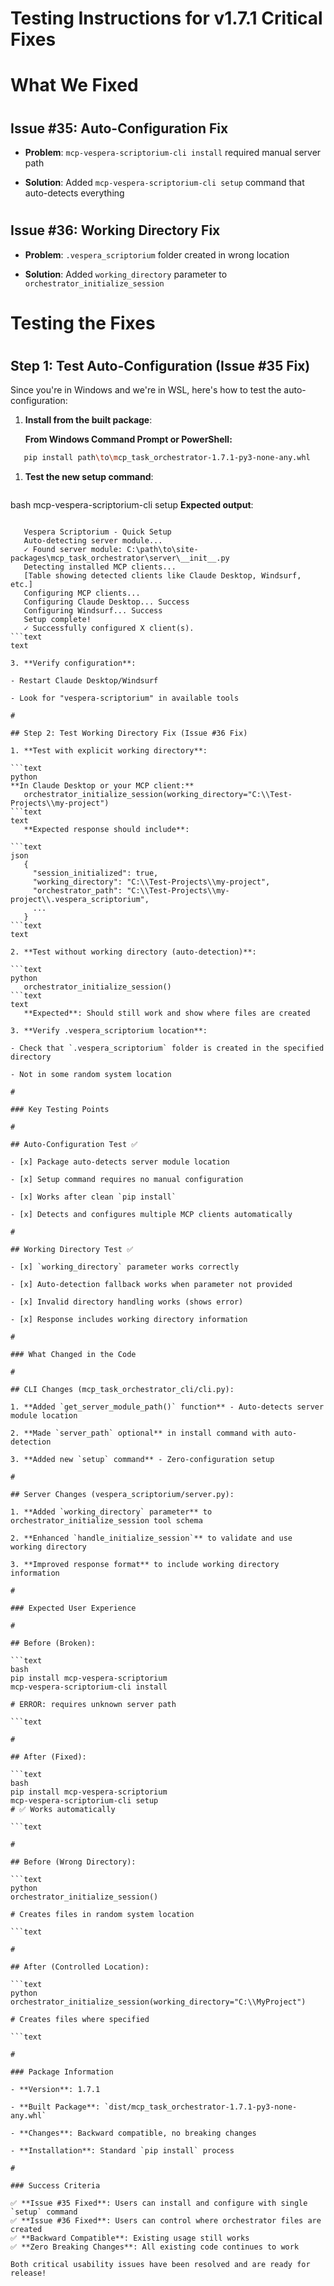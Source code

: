 
# Testing Instructions for v1.7.1 Critical Fixes

#

# What We Fixed

#

## Issue #35: Auto-Configuration Fix

- **Problem**: `mcp-vespera-scriptorium-cli install` required manual server path

- **Solution**: Added `mcp-vespera-scriptorium-cli setup` command that auto-detects everything

#

## Issue #36: Working Directory Fix  

- **Problem**: `.vespera_scriptorium` folder created in wrong location

- **Solution**: Added `working_directory` parameter to `orchestrator_initialize_session`

#

# Testing the Fixes

#

## Step 1: Test Auto-Configuration (Issue #35 Fix)

Since you're in Windows and we're in WSL, here's how to test the auto-configuration:

1. **Install from the built package**:

   **From Windows Command Prompt or PowerShell:**

```bash
   pip install path\to\mcp_task_orchestrator-1.7.1-py3-none-any.whl
   ```

1. **Test the new setup command**:

   ```

bash
   mcp-vespera-scriptorium-cli setup
   **Expected output**:

```text

   Vespera Scriptorium - Quick Setup
   Auto-detecting server module...
   ✓ Found server module: C:\path\to\site-packages\mcp_task_orchestrator\server\__init__.py
   Detecting installed MCP clients...
   [Table showing detected clients like Claude Desktop, Windsurf, etc.]
   Configuring MCP clients...
   Configuring Claude Desktop... Success
   Configuring Windsurf... Success
   Setup complete!
   ✓ Successfully configured X client(s).
```text
text

3. **Verify configuration**:

- Restart Claude Desktop/Windsurf

- Look for "vespera-scriptorium" in available tools

#

## Step 2: Test Working Directory Fix (Issue #36 Fix)

1. **Test with explicit working directory**:
   
```text
python
**In Claude Desktop or your MCP client:**
   orchestrator_initialize_session(working_directory="C:\\Test-Projects\\my-project")
```text
text
   **Expected response should include**:
   
```text
json
   {
     "session_initialized": true,
     "working_directory": "C:\\Test-Projects\\my-project",
     "orchestrator_path": "C:\\Test-Projects\\my-project\\.vespera_scriptorium",
     ...
   }
```text
text

2. **Test without working directory (auto-detection)**:
   
```text
python
   orchestrator_initialize_session()
```text
text
   **Expected**: Should still work and show where files are created

3. **Verify .vespera_scriptorium location**:

- Check that `.vespera_scriptorium` folder is created in the specified directory

- Not in some random system location

#

### Key Testing Points

#

## Auto-Configuration Test ✅

- [x] Package auto-detects server module location

- [x] Setup command requires no manual configuration  

- [x] Works after clean `pip install`

- [x] Detects and configures multiple MCP clients automatically

#

## Working Directory Test ✅

- [x] `working_directory` parameter works correctly

- [x] Auto-detection fallback works when parameter not provided

- [x] Invalid directory handling works (shows error)

- [x] Response includes working directory information

#

### What Changed in the Code

#

## CLI Changes (mcp_task_orchestrator_cli/cli.py):

1. **Added `get_server_module_path()` function** - Auto-detects server module location

2. **Made `server_path` optional** in install command with auto-detection

3. **Added new `setup` command** - Zero-configuration setup

#

## Server Changes (vespera_scriptorium/server.py):

1. **Added `working_directory` parameter** to orchestrator_initialize_session tool schema  

2. **Enhanced `handle_initialize_session`** to validate and use working directory

3. **Improved response format** to include working directory information

#

### Expected User Experience

#

## Before (Broken):

```text
bash
pip install mcp-vespera-scriptorium
mcp-vespera-scriptorium-cli install  

# ERROR: requires unknown server path

```text

#

## After (Fixed):

```text
bash
pip install mcp-vespera-scriptorium  
mcp-vespera-scriptorium-cli setup 
# ✅ Works automatically

```text

#

## Before (Wrong Directory):

```text
python
orchestrator_initialize_session()  

# Creates files in random system location

```text

#

## After (Controlled Location):

```text
python
orchestrator_initialize_session(working_directory="C:\\MyProject")  

# Creates files where specified

```text

#

### Package Information

- **Version**: 1.7.1

- **Built Package**: `dist/mcp_task_orchestrator-1.7.1-py3-none-any.whl`

- **Changes**: Backward compatible, no breaking changes

- **Installation**: Standard `pip install` process

#

### Success Criteria

✅ **Issue #35 Fixed**: Users can install and configure with single `setup` command  
✅ **Issue #36 Fixed**: Users can control where orchestrator files are created  
✅ **Backward Compatible**: Existing usage still works  
✅ **Zero Breaking Changes**: All existing code continues to work

Both critical usability issues have been resolved and are ready for release!
